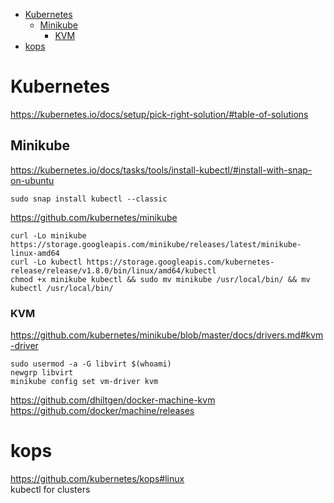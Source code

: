 <!-- TOC -->

- [Kubernetes](#kubernetes)
    - [Minikube](#minikube)
        - [KVM](#kvm)
- [kops](#kops)

<!-- /TOC -->

# Kubernetes
https://kubernetes.io/docs/setup/pick-right-solution/#table-of-solutions

## Minikube
https://kubernetes.io/docs/tasks/tools/install-kubectl/#install-with-snap-on-ubuntu

    sudo snap install kubectl --classic

https://github.com/kubernetes/minikube

    curl -Lo minikube https://storage.googleapis.com/minikube/releases/latest/minikube-linux-amd64
    curl -Lo kubectl https://storage.googleapis.com/kubernetes-release/release/v1.8.0/bin/linux/amd64/kubectl
    chmod +x minikube kubectl && sudo mv minikube /usr/local/bin/ && mv kubectl /usr/local/bin/

### KVM
https://github.com/kubernetes/minikube/blob/master/docs/drivers.md#kvm-driver

    sudo usermod -a -G libvirt $(whoami)
    newgrp libvirt
    minikube config set vm-driver kvm

https://github.com/dhiltgen/docker-machine-kvm
https://github.com/docker/machine/releases

# kops
https://github.com/kubernetes/kops#linux  
kubectl for clusters  